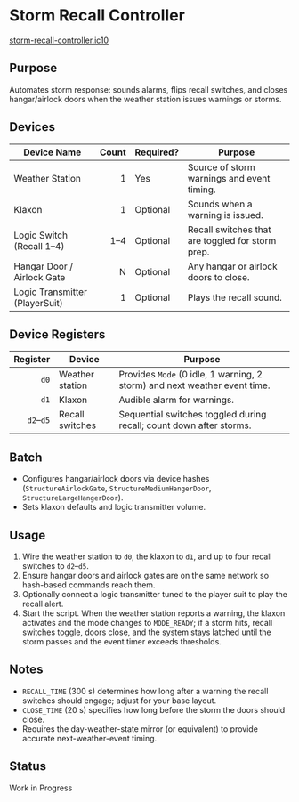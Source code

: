 # Storm Recall Controller

[storm-recall-controller.ic10](../../storm-recall-controller.ic10)

## Purpose
Automates storm response: sounds alarms, flips recall switches, and closes hangar/airlock doors when the weather station issues warnings or storms.

## Devices
| Device Name | Count | Required? | Purpose |
|-------------|------:|-----------|---------|
| Weather Station | 1 | Yes | Source of storm warnings and event timing. |
| Klaxon | 1 | Optional | Sounds when a warning is issued. |
| Logic Switch (Recall 1–4) | 1–4 | Optional | Recall switches that are toggled for storm prep. |
| Hangar Door / Airlock Gate | N | Optional | Any hangar or airlock doors to close. |
| Logic Transmitter (PlayerSuit) | 1 | Optional | Plays the recall sound. |

## Device Registers
| Register | Device | Purpose |
|---------:|--------|---------|
| `d0` | Weather station | Provides `Mode` (0 idle, 1 warning, 2 storm) and next weather event time. |
| `d1` | Klaxon | Audible alarm for warnings. |
| `d2`–`d5` | Recall switches | Sequential switches toggled during recall; count down after storms. |
## Batch
- Configures hangar/airlock doors via device hashes (`StructureAirlockGate`, `StructureMediumHangerDoor`, `StructureLargeHangerDoor`).
- Sets klaxon defaults and logic transmitter volume.

## Usage
1. Wire the weather station to `d0`, the klaxon to `d1`, and up to four recall switches to `d2`–`d5`.
2. Ensure hangar doors and airlock gates are on the same network so hash-based commands reach them.
3. Optionally connect a logic transmitter tuned to the player suit to play the recall alert.
4. Start the script. When the weather station reports a warning, the klaxon activates and the mode changes to `MODE_READY`; if a storm hits, recall switches toggle, doors close, and the system stays latched until the storm passes and the event timer exceeds thresholds.

## Notes
- `RECALL_TIME` (300 s) determines how long after a warning the recall switches should engage; adjust for your base layout.
- `CLOSE_TIME` (20 s) specifies how long before the storm the doors should close.
- Requires the day-weather-state mirror (or equivalent) to provide accurate next-weather-event timing.

## Status
Work in Progress
